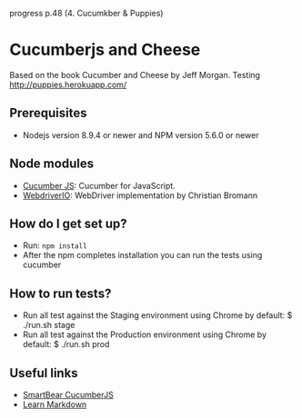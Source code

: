 progress p.48 (4. Cucumkber & Puppies) 

# Cucumberjs and Cheese
Based on the book Cucumber and Cheese by Jeff Morgan.
Testing http://puppies.herokuapp.com/

## Prerequisites ##
* Nodejs version 8.9.4 or newer and NPM version 5.6.0 or newer

## Node modules ##
* [Cucumber JS](https://github.com/cucumber/cucumber-js): Cucumber for JavaScript.
* [WebdriverIO](http://webdriver.io/): WebDriver implementation by Christian Bromann

## How do I get set up? ###
* Run: ```npm install```
* After the npm completes installation you can run the tests using cucumber

## How to run tests? ##
* Run all test against the Staging environment using Chrome by default:
$ ./run.sh stage
* Run all test against the Production environment using Chrome by default:
$ ./run.sh prod

## Useful links ##
* [SmartBear CucumberJS](https://help.crossbrowsertesting.com/selenium-testing/frameworks/cucumber-js/)
* [Learn Markdown](https://bitbucket.org/tutorials/markdowndemo)
